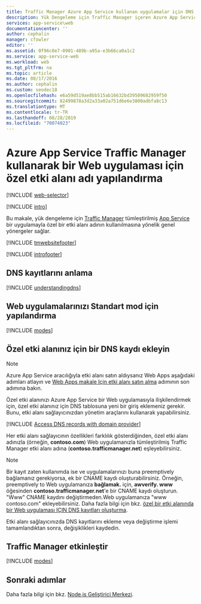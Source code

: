 ```yaml
---
title: Traffic Manager Azure App Service kullanan uygulamalar için DNS adlarını yapılandırma
description: Yük Dengeleme için Traffic Manager içeren Azure App Service bir Web uygulaması için özel bir etki alanı adı kullanın.
services: app-service\web
documentationcenter: ''
author: cephalin
manager: cfowler
editor: ''
ms.assetid: 0f96c0e7-0901-489b-a95a-e3b66ca0a1c2
ms.service: app-service-web
ms.workload: web
ms.tgt_pltfrm: na
ms.topic: article
ms.date: 08/17/2016
ms.author: cephalin
ms.custom: seodec18
ms.openlocfilehash: e6a59d519ae8bb515ab16632bd39509682959f50
ms.sourcegitcommit: 82499878a3d2a33a02a751d6e6e3800adbfa8c13
ms.translationtype: MT
ms.contentlocale: tr-TR
ms.lasthandoff: 08/28/2019
ms.locfileid: "70074023"
---
```

# <a name="configuring-a-custom-domain-name-for-a-web-app-in-azure-app-service-using-traffic-manager"></a>Azure App Service Traffic Manager kullanarak bir Web uygulaması için özel etki alanı adı yapılandırma
[!INCLUDE [web-selector](../../includes/websites-custom-domain-selector.md)]

[!INCLUDE [intro](../../includes/custom-dns-web-site-intro-traffic-manager.md)]

Bu makale, yük dengeleme için [Traffic Manager](../traffic-manager/traffic-manager-overview.md) tümleştirilmiş [App Service](overview.md) bir uygulamayla özel bir etki alanı adının kullanılmasına yönelik genel yönergeler sağlar.

[!INCLUDE [tmwebsitefooter](../../includes/custom-dns-web-site-traffic-manager-notes.md)]

[!INCLUDE [introfooter](../../includes/custom-dns-web-site-intro-notes.md)]

<a name="understanding-records"></a>

## <a name="understanding-dns-records"></a>DNS kayıtlarını anlama
[!INCLUDE [understandingdns](../../includes/custom-dns-web-site-understanding-dns-traffic-manager.md)]

<a name="bkmk_configsharedmode"></a>

## <a name="configure-your-web-apps-for-standard-mode"></a>Web uygulamalarınızı Standart mod için yapılandırma
[!INCLUDE [modes](../../includes/custom-dns-web-site-modes-traffic-manager.md)]

<a name="bkmk_configurecname"></a>

## <a name="add-a-dns-record-for-your-custom-domain"></a>Özel etki alanınız için bir DNS kaydı ekleyin
> [!NOTE]
> Azure App Service aracılığıyla etki alanı satın aldıysanız Web Apps aşağıdaki adımları atlayın ve [Web Apps makale Için etki alanı satın alma](manage-custom-dns-buy-domain.md) adımının son adımına bakın.
> 
> 

Özel etki alanınızı Azure App Service bir Web uygulamasıyla ilişkilendirmek için, özel etki alanınız için DNS tablosuna yeni bir giriş eklemeniz gerekir. Bunu, etki alanı sağlayıcınızdan yönetim araçlarını kullanarak yapabilirsiniz.

[!INCLUDE [Access DNS records with domain provider](../../includes/app-service-web-access-dns-records-no-h.md)]

Her etki alanı sağlayıcının özellikleri farklılık gösterdiğinden, özel etki alanı adınızla (örneğin, **contoso.com**) Web uygulamanızla tümleştirilmiş Traffic Manager etki alanı adına (**contoso.trafficmanager.net**) eşleyebilirsiniz.

> [!NOTE]
> Bir kayıt zaten kullanımda ise ve uygulamalarınızı buna preemptively bağlamanız gerekiyorsa, ek bir CNAME kaydı oluşturabilirsiniz. Örneğin, preemptively to Web uygulamanıza **bağlamak\.** için, **awverify. www** öğesinden **contoso.trafficmanager.net**'e bir CNAME kaydı oluşturun. "Www" CNAME kaydını değiştirmeden\.Web uygulamanıza "www contoso.com" ekleyebilirsiniz. Daha fazla bilgi için bkz. [özel bir etki alanında bir Web uygulaması IÇIN DNS kayıtları oluşturma][CREATEDNS].

Etki alanı sağlayıcınızda DNS kayıtlarını ekleme veya değiştirme işlemi tamamlandıktan sonra, değişiklikleri kaydedin.

<a name="enabledomain"></a>

## <a name="enable-traffic-manager"></a>Traffic Manager etkinleştir
[!INCLUDE [modes](../../includes/custom-dns-web-site-enable-on-traffic-manager.md)]

## <a name="next-steps"></a>Sonraki adımlar
Daha fazla bilgi için bkz. [Node.js Geliştirici Merkezi](https://azure.microsoft.com/develop/nodejs/).

<!-- URL List -->

[CREATEDNS]: ../dns/dns-web-sites-custom-domain.md
